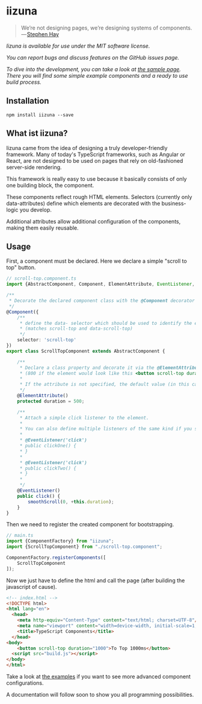 # iizuna

> We’re not designing pages, we’re designing systems of components. — [Stephen Hay](http://bradfrost.com/blog/post/bdconf-stephen-hay-presents-responsive-design-workflow/)

*Iizuna is available for use under the MIT software license.*

*You can report bugs and discuss features on the GitHub issues page.*

*To dive into the development, you can take a look at [the sample page](https://github.com/Nano1237/iizuna/tree/examples).*
*There you will find some simple example components and a ready to use build process.*

## Installation

```
npm install iizuna --save
```


## What ist iizuna?

Iizuna came from the idea of ​​designing a truly developer-friendly framework.
Many of today's TypeScript frameworks, such as Angular or React, are not designed to be used on pages that rely on old-fashioned server-side rendering.

This framework is really easy to use because it basically consists of only one building block, the component.

These components reflect rough HTML elements.
Selectors (currently only data-attributes) define which elements are decorated with the business-logic you develop.

Additional attributes allow additional configuration of the components, making them easily reusable.

## Usage

First, a component must be declared. Here we declare a simple "scroll to top" button.

```typescript
// scroll-top.component.ts
import {AbstractComponent, Component, ElementAttribute, EventListener, smoothScroll} from "iizuna";

/**
 * Decorate the declared component class with the @Component decorator (the magic happens here)
 */
@Component({
	/**
	 * define the data- selector which should be used to identify the element
	 * (matches scroll-top and data-scroll-top)
	 */
	selector: 'scroll-top'
})
export class ScrollTopComponent extends AbstractComponent {

	/**
	 * Declare a class property and decorate it via the @ElementAttribute decorator which automatically retrieves the attribute value of the element on page load.
	 * (800 if the element would look like this <button scroll-top duration="800">To top!</button>)
	 *
	 * If the attribute is not specified, the default value (in this case 500) is used
	 */
	@ElementAttribute()
	protected duration = 500;

	/**
	 * Attach a simple click listener to the element.
	 *
	 * You can also define multiple listeners of the same kind if you specify the listener name as first argument for the @EventListener decorator like:
	 *
	 * @EventListener('click')
	 * public clickOne() {
	 * }
	 *
	 * @EventListener('click')
	 * public clickTwo() {
	 * }
	 *
	 */
	@EventListener()
	public click() {
		smoothScroll(0, +this.duration);
	}
}
```

Then we need to register the created component for bootstrapping.

```typescript
// main.ts
import {ComponentFactory} from "iizuna";
import {ScrollTopComponent} from "./scroll-top.component";

ComponentFactory.registerComponents([
	ScrollTopComponent
]);
```

Now we just have to define the html and call the page (after building the javascript of cause).

```html
<!-- index.html -->
<!DOCTYPE html>
<html lang="en">
  <head>
    <meta http-equiv="Content-Type" content="text/html; charset=UTF-8"/>
    <meta name="viewport" content="width=device-width, initial-scale=1, maximum-scale=1.0, user-scalable=no"/>
    <title>TypeScript Components</title>
  </head>
<body>
	<button scroll-top duration="1000">To Top 1000ms</button>
  <script src="build.js"></script>
</body>
</html>
```

Take a look at [the examples](https://github.com/Nano1237/iizuna/tree/examples) if you want to see more advanced component configurations.

A documentation will follow soon to show you all programming possibilities.